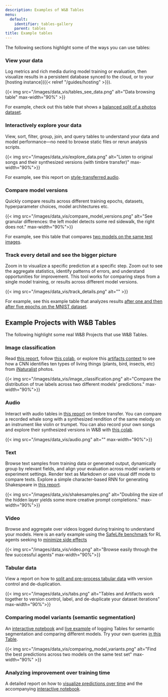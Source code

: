 ```yaml
---
description: Examples of W&B Tables
menu:
  default:
    identifier: tables-gallery
    parent: tables
title: Example tables
---
```


The following sections highlight some of the ways you can use tables:

### View your data

Log metrics and rich media during model training or evaluation, then visualize results in a persistent database synced to the cloud, or to your [hosting instance]({{< relref "/guides/hosting" >}}). 

{{< img src="/images/data_vis/tables_see_data.png" alt="Data browsing table" max-width="90%" >}}

For example, check out this table that shows a [balanced split of a photos dataset](https://wandb.ai/stacey/mendeleev/artifacts/balanced_data/inat_80-10-10_5K/ab79f01e007113280018/files/data_split.table.json).

### Interactively explore your data

View, sort, filter, group, join, and query tables to understand your data and model performance—no need to browse static files or rerun analysis scripts. 

{{< img src="/images/data_vis/explore_data.png" alt="Listen to original songs and their synthesized versions (with timbre transfer)" max-width="90%">}}

For example, see this report on [style-transferred audio](https://wandb.ai/stacey/cshanty/reports/Whale2Song-W-B-Tables-for-Audio--Vmlldzo4NDI3NzM).

### Compare model versions

Quickly compare results across different training epochs, datasets, hyperparameter choices, model architectures etc. 

{{< img src="/images/data_vis/compare_model_versions.png" alt="See granular differences: the left model detects some red sidewalk, the right does not." max-width="90%">}}

For example, see this table that compares [two models on the same test images](https://wandb.ai/stacey/evalserver_answers_2/artifacts/results/eval_Daenerys/c2290abd3d7274f00ad8/files/eval_results.table.json#b6dae62d4f00d31eeebf$eval_Bob).

### Track every detail and see the bigger picture

Zoom in to visualize a specific prediction at a specific step. Zoom out to see the aggregate statistics, identify patterns of errors, and understand opportunities for improvement. This tool works for comparing steps from a single model training, or results across different model versions.

{{< img src="/images/data_vis/track_details.png" alt="" >}}

For example, see this example table that analyzes results [after one and then after five epochs on the MNIST dataset](https://wandb.ai/stacey/mnist-viz/artifacts/predictions/baseline/d888bc05719667811b23/files/predictions.table.json#7dd0cd845c0edb469dec).
## Example Projects with W&B Tables
The following highlight some real W&B Projects that use W&B Tables.

### Image classification

Read [this report](https://wandb.ai/stacey/mendeleev/reports/Visualize-Data-for-Image-Classification--VmlldzozNjE3NjA), follow [this colab](https://wandb.me/dsviz-nature-colab), or explore this [artifacts context](https://wandb.ai/stacey/mendeleev/artifacts/val_epoch_preds/val_pred_gawf9z8j/2dcee8fa22863317472b/files/val_epoch_res.table.json) to see how a CNN identifies ten types of living things (plants, bird, insects, etc) from [iNaturalist](https://www.inaturalist.org/pages/developers) photos.

{{< img src="/images/data_vis/image_classification.png" alt="Compare the distribution of true labels across two different models' predictions." max-width="90%">}}

### Audio

Interact with audio tables in [this report](https://wandb.ai/stacey/cshanty/reports/Whale2Song-W-B-Tables-for-Audio--Vmlldzo4NDI3NzM) on timbre transfer. You can compare a recorded whale song with a synthesized rendition of the same melody on an instrument like violin or trumpet. You can also record your own songs and explore their synthesized versions in W&B with [this colab](http://wandb.me/audio-transfer).

{{< img src="/images/data_vis/audio.png" alt="" max-width="90%">}}

### Text

Browse text samples from training data or generated output, dynamically group by relevant fields, and align your evaluation across model variants or experiment settings. Render text as Markdown or use visual diff mode to compare texts. Explore a simple character-based RNN for generating Shakespeare in [this report](https://wandb.ai/stacey/nlg/reports/Visualize-Text-Data-Predictions--Vmlldzo1NzcwNzY).

{{< img src="/images/data_vis/shakesamples.png" alt="Doubling the size of the hidden layer yields some more creative prompt completions." max-width="90%">}}

### Video

Browse and aggregate over videos logged during training to understand your models. Here is an early example using the [SafeLife benchmark](https://wandb.ai/safelife/v1dot2/benchmark) for RL agents seeking to [minimize side effects ](https://wandb.ai/stacey/saferlife/artifacts/video/videos_append-spawn/c1f92c6e27fa0725c154/files/video_examples.table.json)

{{< img src="/images/data_vis/video.png" alt="Browse easily through the few successful agents" max-width="90%">}}

### Tabular data

View a report on how to [split and pre-process tabular data](https://wandb.ai/dpaiton/splitting-tabular-data/reports/Tabular-Data-Versioning-and-Deduplication-with-Weights-Biases--VmlldzoxNDIzOTA1) with version control and de-duplication.

{{< img src="/images/data_vis/tabs.png" alt="Tables and Artifacts work together to version control, label, and de-duplicate your dataset iterations" max-width="90%">}}

### Comparing model variants (semantic segmentation)

An [interactive notebook](https://wandb.me/dsviz-cars-demo) and [live example](https://wandb.ai/stacey/evalserver_answers_2/artifacts/results/eval_Daenerys/c2290abd3d7274f00ad8/files/eval_results.table.json#a57f8e412329727038c2$eval_Ada) of logging Tables for semantic segmentation and comparing different models. Try your own queries [in this Table](https://wandb.ai/stacey/evalserver_answers_2/artifacts/results/eval_Daenerys/c2290abd3d7274f00ad8/files/eval_results.table.json).

{{< img src="/images/data_vis/comparing_model_variants.png" alt="Find the best predictions across two models on the same test set" max-width="90%" >}}

### Analyzing improvement over training time

A detailed report on how to [visualize predictions over time](https://wandb.ai/stacey/mnist-viz/reports/Visualize-Predictions-over-Time--Vmlldzo1OTQxMTk) and the accompanying [interactive notebook](https://wandb.me/dsviz-mnist-colab).